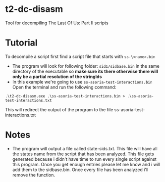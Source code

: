 # t2-dc-disasm
Tool for decompiling The Last Of Us: Part II scripts

# Tutorial
To decompile a script first find a script file that starts with `ss-\<name>.bin`
- The program will look for following folder: `sid1/sidbase.bin` in the same directory of the executable so **make sure its there otherwise there will only be a partial resolution of the stringIds**
- In this example we\'re going to use `ss-asoria-test-interactions.bin`
Open the terminal and run the following command:
```
.\t2-dc-disasm.exe .\ss-asoria-test-interactions.bin > .\ss-asoria-test-interactions.txt
```

This will redirect the output of the program to the file ss-asoria-test-interactions.txt

# Notes
- The program will output a file called state-sids.txt. This file will have all the states name from the script that has been analyzed. This file gets generated because i didn't have time to run every single script against this program. Once you get enough entries please let me know and i will add them to the sidbase.bin. Once every file has been analyzed i\'ll remove the function.